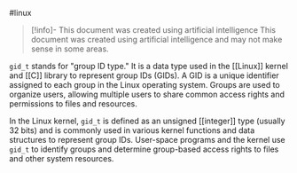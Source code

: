 #linux 
> [!info]- This document was created using artificial intelligence
> This document was created using artificial intelligence and may not make sense in some areas.

`gid_t` stands for "group ID type." It is a data type used in the [[Linux]] kernel and [[C]] library to represent group IDs (GIDs). A GID is a unique identifier assigned to each group in the Linux operating system. Groups are used to organize users, allowing multiple users to share common access rights and permissions to files and resources.

In the Linux kernel, `gid_t` is defined as an unsigned [[integer]] type (usually 32 bits) and is commonly used in various kernel functions and data structures to represent group IDs. User-space programs and the kernel use `gid_t` to identify groups and determine group-based access rights to files and other system resources.